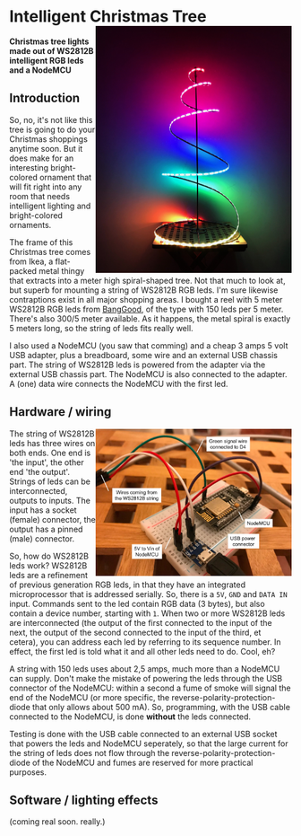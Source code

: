 # Intelligent Christmas Tree <img src="ledtree.jpg" width="350" align="right"> 
**Christmas tree lights made out of WS2812B intelligent RGB leds and a NodeMCU**

## Introduction

So, no, it's not like this tree is going to do your Christmas shoppings anytime soon. But it does make for an interesting bright-colored ornament that will fit right into any room that needs intelligent lighting and bright-colored ornaments.

The frame of this Christmas tree comes from Ikea, a flat-packed metal thingy that extracts into a meter high spiral-shaped tree. Not that much to look at, but superb for mounting a string of WS2812B RGB leds. I'm sure likewise contraptions exist in all major shopping areas. I bought a reel with 5 meter WS2812B RGB leds from [BangGood](https://www.banggood.com/5M-45W-150SMD-WS2812B-LED-RGB-Colorful-Strip-Light-Waterproof-IP65-WhiteBlack-PCB-DC5V-p-1035640.html?rmmds=search&cur_warehouse=CN), of the type with 150 leds per 5 meter. There's also 300/5 meter available. As it happens, the metal spiral is exactly 5 meters long, so the string of leds fits really well.

I also used a NodeMCU (you saw that comming) and a cheap 3 amps 5 volt USB adapter, plus a breadboard, some wire and an external USB chassis part. The string of WS2812B leds is powered from the adapter via the external USB chassis part. The NodeMCU is also connected to the adapter. A (one) data wire connects the NodeMCU with the first led.

## Hardware / wiring
<img src="wiring-diagram-xmastree.jpg" width="350" align="right"> The string of WS2812B leds has three wires on both ends. One end is 'the input', the other end 'the output'. Strings of leds can be interconnected, outputs to inputs. The input has a socket (female) connector, the output has a pinned (male) connector. 

So, how do WS2812B leds work? WS2812B leds are a refinement of previous generation RGB leds, in that they have an integrated microprocessor that is addressed serially. So, there is a `5V`, `GND` and `DATA IN` input. Commands sent to the led contain RGB data (3 bytes), but also contain a device number, starting with `1`. When two or more WS2812B leds are interconnected (the output of the first connected to the input of the next, the output of the second connected to the input of the third, et cetera), you can address each led by referring to its sequence number. In effect, the first led is told what it and all other leds need to do. Cool, eh?

A string with 150 leds uses about 2,5 amps, much more than a NodeMCU can supply. Don't make the mistake of powering the leds through the USB connector of the NodeMCU: within a second a fume of smoke will signal the end of the NodeMCU (or more specific, the reverse-polarity-protection-diode that only allows about 500 mA). So, programming, with the USB cable connected to the NodeMCU, is done **without** the leds connected. 

Testing is done with the USB cable connected to an external USB socket that powers the leds and NodeMCU seperately, so that the large current for the string of leds does not flow through the reverse-polarity-protection-diode of the NodeMCU and fumes are reserved for more practical purposes.

## Software / lighting effects
(coming real soon. really.)

